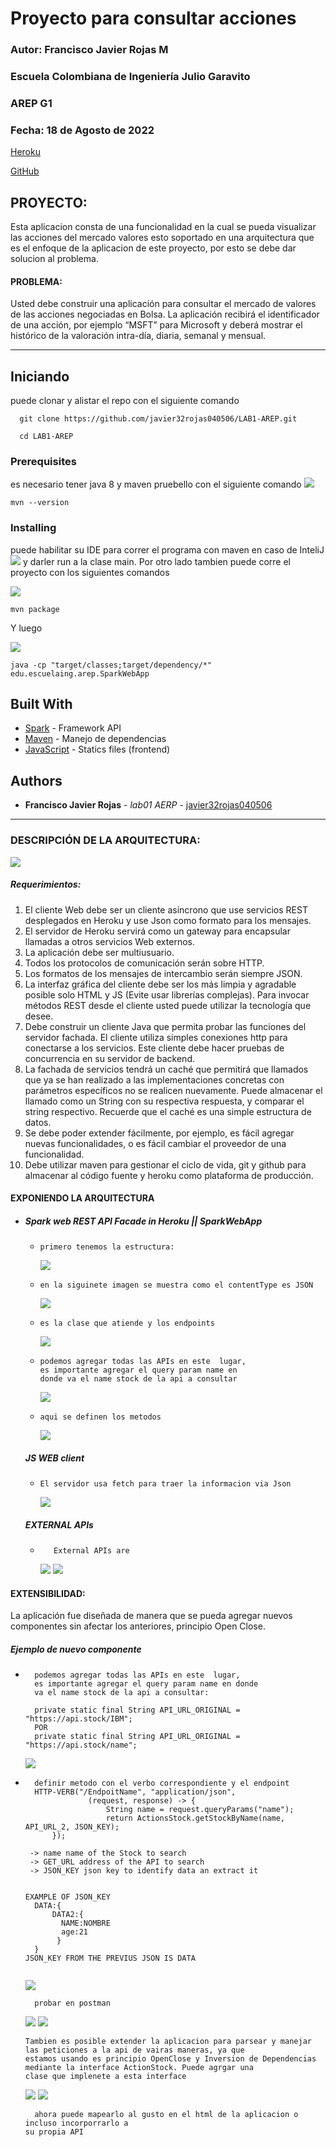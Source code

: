 
# Proyecto para consultar acciones

### Autor: Francisco Javier Rojas M
### Escuela Colombiana de Ingeniería Julio Garavito
### AREP G1
### Fecha: 18 de Agosto de 2022


[Heroku](https://fierce-wave-42107.herokuapp.com/)

[GitHub](https://github.com/javier32rojas040506/LAB1-AREP)

## PROYECTO:
Esta aplicacion consta de una funcionalidad en la cual se pueda visualizar las acciones del mercado valores esto soportado en
una arquitectura que es el enfoque de la aplicacion de este proyecto, por esto se  debe dar solucion al problema.

#### PROBLEMA:
Usted debe construir una aplicación para consultar el mercado de valores de las acciones negociadas en Bolsa.
La aplicación recibirá el identificador de una acción, por ejemplo “MSFT” para Microsoft y deberá mostrar el histórico
de la valoración intra-día, diaria, semanal y mensual.

---

## Iniciando

puede clonar y alistar el repo con el siguiente comando

```
  git clone https://github.com/javier32rojas040506/LAB1-AREP.git
```
```
  cd LAB1-AREP
```
### Prerequisites

es necesario tener java 8 y maven pruebello con el siguiente comando
![](.README_images/f8ca9a5b.png)

```
mvn --version
```

### Installing

puede habilitar su IDE para correr el programa con maven en caso de InteliJ
![](.README_images/6385faf8.png)
y darler run a la clase main. Por otro lado tambien puede corre el proyecto con los siguientes comandos

![](.README_images/6d2eb383.png)
```
mvn package
```

Y luego

![](.README_images/b97d145b.png)
```
java -cp "target/classes;target/dependency/*" edu.escuelaing.arep.SparkWebApp
```

## Built With

* [Spark](https://sparkjava.com/documentation#views-and-templates) - Framework API
* [Maven](https://maven.apache.org/) - Manejo de dependencias
* [JavaScript](https://developer.mozilla.org/es/docs/Web/JavaScript) - Statics files (frontend)


## Authors

* **Francisco Javier Rojas** - *lab01 AERP* - [javier32rojas040506](https://github.com/javier32rojas040506)


---

### DESCRIPCIÓN  DE LA ARQUITECTURA:

![](.README_images/18e55e62.png)

##### Requerimientos:
1) El cliente Web debe ser un cliente asíncrono que use servicios REST desplegados en Heroku y use Json como formato 
para los mensajes.
2) El servidor de Heroku servirá como un gateway para encapsular llamadas a otros servicios Web externos.
3) La aplicación debe ser multiusuario.
4) Todos los protocolos de comunicación serán sobre HTTP.
5) Los formatos de los mensajes de intercambio serán siempre JSON.
6) La interfaz gráfica del cliente debe ser los más limpia y agradable posible solo HTML y JS 
(Evite usar librerías complejas). Para invocar métodos REST desde el cliente usted puede utilizar la tecnología que 
desee.
7) Debe construir un cliente Java que permita probar las funciones del servidor fachada.
El cliente utiliza simples conexiones http para conectarse a los servicios. 
Este cliente debe hacer pruebas de concurrencia en su servidor de backend.
8) La fachada de servicios tendrá un caché que permitirá que llamados que ya se han realizado a las implementaciones
concretas con parámetros específicos no se realicen nuevamente. Puede almacenar el llamado como un String con su
respectiva respuesta, y comparar el string respectivo. Recuerde que el caché es una simple estructura de datos.
9) Se debe poder extender fácilmente, por ejemplo, es fácil agregar nuevas funcionalidades, o es fácil cambiar el
proveedor de una funcionalidad.
10) Debe utilizar maven para gestionar el ciclo de vida, git y github para almacenar al código fuente y heroku como 
plataforma de producción.

#### EXPONIENDO LA ARQUITECTURA
- ##### Spark web REST API Facade in Heroku || SparkWebApp
  * ~~~
    primero tenemos la estructura: 
    ~~~
    ![](.README_images/76ab0d69.png)

  * ~~~
    en la siguinete imagen se muestra como el contentType es JSON
    ~~~
    ![](.README_images/c44df07e.png)

  * ~~~
    es la clase que atiende y los endpoints
    ~~~
    ![](.README_images/d53adfa8.png)
  
  * ~~~
    podemos agregar todas las APIs en este  lugar,
    es importante agregar el query param name en 
    donde va el name stock de la api a consultar
    ~~~
    ![](.README_images/09f39f8d.png)
  * ~~~
    aqui se definen los metodos
    ~~~
    ![](.README_images/bfc2acf2.png)
  
  ##### JS WEB client
  * ~~~
    El servidor usa fetch para traer la informacion via Json
    ~~~
    ![](.README_images/23d94ecc.png)
  ##### EXTERNAL APIs
  * ~~~
       External APIs are
     ~~~
     ![](.README_images/04768b7c.png)
     ![](.README_images/0b96cfca.png)

#### EXTENSIBILIDAD:
La aplicación fue diseñada de manera que se pueda agregar nuevos componentes sin afectar los anteriores, principio Open
Close.

##### Ejemplo de nuevo componente
* ~~~
    podemos agregar todas las APIs en este  lugar,
    es importante agregar el query param name en donde
    va el name stock de la api a consultar:
  
    private static final String API_URL_ORIGINAL = "https://api.stock/IBM";
    POR
    private static final String API_URL_ORIGINAL = "https://api.stock/name";
  ~~~
    ![](.README_images/09f39f8d.png)

* ~~~
    definir metodo con el verbo correspondiente y el endpoint
    HTTP-VERB("/EndpoitName", "application/json",
                (request, response) -> {
                    String name = request.queryParams("name");
                    return ActionsStock.getStockByName(name, API_URL_2, JSON_KEY);
        });
    
   -> name name of the Stock to search
   -> GET_URL address of the API to search
   -> JSON_KEY json key to identify data an extract it
    
    
  EXAMPLE OF JSON_KEY
    DATA:{
        DATA2:{
          NAME:NOMBRE
          age:21
         }
    }
  JSON_KEY FROM THE PREVIUS JSON IS DATA
    
  ~~~
  ![](.README_images/bfc2acf2.png)
  
  ~~~
    probar en postman
  ~~~
  ![](.README_images/91e04351.png)
  ![](.README_images/7a894d98.png)

  ~~~
  Tambien es posible extender la aplicacion para parsear y manejar las peticiones a la api de vairas maneras, ya que 
  estamos usando es principio OpenClose y Inversion de Dependencias mediante la interface ActionStock. Puede agrgar una
  clase que implenete a esta interface 
  ~~~
  ![](.README_images/39608547.png)
  ![](.README_images/318725ff.png)
  ~~~
    ahora puede mapearlo al gusto en el html de la aplicacion o incluso incorporrarlo a
  su propia API
  ~~~